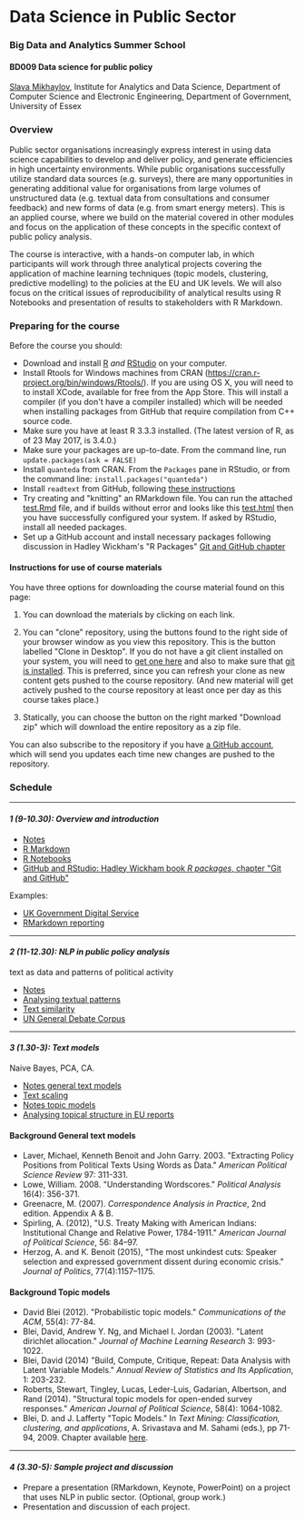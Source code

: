 # Data Science in Public Sector #


### Big Data and Analytics Summer School 
#### BD009 Data science for public policy

[Slava Mikhaylov](s.mikhaylov@essex.ac.uk), Institute for Analytics and Data Science, Department of Computer Science and Electronic Engineering, Department of Government, University of Essex  

### Overview

Public sector organisations increasingly express interest in using data science capabilities to develop and deliver policy, and generate efficiencies in high uncertainty environments. While public organisations successfully utilize standard data sources (e.g. surveys), there are many opportunities in generating additional value for organisations from large volumes of unstructured data (e.g. textual data from consultations and consumer feedback) and new forms of data (e.g. from smart energy meters).  This is an applied course, where we build on the material covered in other modules and focus on the application of these concepts in the specific context of public policy analysis. 

The course is interactive, with a hands-on computer lab, in which participants will work through three analytical projects covering the application of machine learning techniques (topic models, clustering, predictive modelling) to the policies at the EU and UK levels. 
We will also focus on the critical issues of reproducibility of analytical results using R Notebooks and presentation of results to stakeholders with R Markdown.


### Preparing for the course

Before the course you should:

* Download and install [R](https://cran.r-project.org) _and_ [RStudio](http://www.rstudio.com) on your computer.
*	Install Rtools for Windows machines from CRAN (https://cran.r-project.org/bin/windows/Rtools/). If you are using OS X, you will need to to install XCode, available for free from the App Store. This will install a compiler (if you don't have a compiler installed) which will be needed when installing packages from GitHub that require compilation from C++ source code.
* Make sure you have at least R 3.3.3 installed. (The latest version of R, as of 23 May 2017, is 3.4.0.)
* Make sure your packages are up-to-date. From the command line, run `update.packages(ask = FALSE)`
* Install `quanteda` from CRAN. From the `Packages` pane in RStudio, or from the command line: `install.packages("quanteda")`
* Install `readtext` from GitHub, following [these instructions](https://github.com/kbenoit/readtext/blob/master/README.md)
* Try creating and "knitting" an RMarkdown file. You can run the attached [test.Rmd](start/test.Rmd) file, and if builds without error and looks like this [test.html](start/test.html) then you have successfully configured your system. If asked by RStudio, install all needed packages.
* Set up a GitHub account and install necessary packages following discussion in Hadley Wickham's "R Packages" [Git and GitHub chapter](http://r-pkgs.had.co.nz/git.html)



#### Instructions for use of course materials

You have three options for downloading the course material found on this page:  

1.  You can download the materials by clicking on each link.  

2.  You can "clone" repository, using the buttons found to the right side of your browser window as you view this repository.  This is the button labelled "Clone in Desktop".  If you do not have a git client installed on your system, you will need to [get one here](https://git-scm.com/download/gui) and also to make sure that [git is installed](https://git-scm.com/downloads).  This is preferred, since you can refresh your clone as new content gets pushed to the course repository.  (And new material will get actively pushed to the course repository at least once per day as this course takes place.)

3.  Statically, you can choose the button on the right marked "Download zip" which will download the entire repository as a zip file.

You can also subscribe to the repository if you have [a GitHub account](https://github.com), which will send you updates each time new changes are pushed to the repository. 



### Schedule

***

#### __*1 (9-10.30): Overview and introduction*__

* [Notes](module1/DSPP.pdf)
* [R Markdown](http://rmarkdown.rstudio.com)
* [R Notebooks](http://rmarkdown.rstudio.com/r_notebooks.html)
* [GitHub and RStudio: Hadley Wickham book _R packages_, chapter "Git and GitHub"](http://r-pkgs.had.co.nz/git.html)

Examples:
- [UK Government Digital Service](https://github.com/ukgovdatascience)
- [RMarkdown reporting](https://rstudio-pubs-static.s3.amazonaws.com/266658_321dcb37d49347e08684eb4c1311a15e.html)

***

#### __*2 (11-12.30): NLP in public policy analysis*__
text as data and patterns of political activity

* [Notes](module2/NLP_public_policy.pdf)
* [Analysing textual patterns](module2/Lancet.nb.html)
* [Text similarity](module2/EUnotebook.nb.html)
* [UN General Debate Corpus](http://dx.doi.org/10.7910/DVN/0TJX8Y)

***

#### __*3 (1.30-3): Text models*__ 
Naive Bayes, PCA, CA.


* [Notes general text models](module3/text_scaling.pdf)
* [Text scaling](module3/RAP.nb.html)
* [Notes topic models](module3/topic_models.pdf)
* [Analysing topical structure in EU reports](module3/notebook.nb.html)


#### Background General text models
* Laver, Michael, Kenneth Benoit and John Garry. 2003. "Extracting Policy Positions from Political Texts Using Words as Data." _American Political Science Review_ 97: 311-331.
* Lowe, William. 2008. "Understanding Wordscores." _Political Analysis_ 16(4): 356-371.
* Greenacre, M. (2007). _Correspondence Analysis in Practice_, 2nd edition. Appendix A & B.
* Spirling, A. (2012), "U.S. Treaty Making with American Indians: Institutional Change and Relative Power, 1784-1911." _American Journal of Political Science_, 56: 84–97.
* Herzog, A. and K. Benoit (2015), "The most unkindest cuts: Speaker selection and expressed government dissent during economic crisis." _Journal of Politics_, 77(4):1157–1175.


#### Background Topic models
* David Blei (2012). "Probabilistic topic models." _Communications of the ACM_, 55(4): 77-84.
* Blei, David, Andrew Y. Ng, and Michael I. Jordan (2003). "Latent dirichlet allocation." _Journal of Machine Learning Research_ 3: 993-1022.
* Blei, David (2014) "Build, Compute, Critique, Repeat: Data Analysis with Latent Variable
Models." _Annual Review of Statistics and Its Application_, 1: 203-232.
* Roberts, Stewart, Tingley, Lucas, Leder-Luis, Gadarian, Albertson, and Rand (2014). "Structural topic models for open-ended survey responses." _American Journal of Political Science_, 58(4): 1064-1082.
* Blei, D. and J. Lafferty "Topic Models." In _Text Mining: Classification, clustering, and applications_, A. Srivastava and M. Sahami (eds.), pp 71-94, 2009. Chapter available [here](http://www.cs.princeton.edu/~blei/papers/BleiLafferty2009.pdf).

***

#### __*4 (3.30-5): Sample project and discussion*__

* Prepare a presentation (RMarkdown, Keynote, PowerPoint) on a project that uses NLP in public sector. (Optional, group work.)
* Presentation and discussion of each project.
